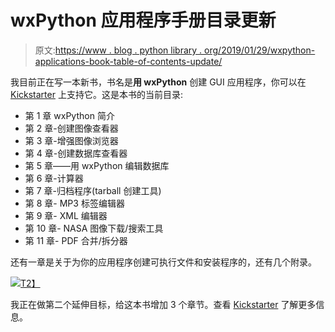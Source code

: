 # wxPython 应用程序手册目录更新

> 原文:[https://www . blog . python library . org/2019/01/29/wxpython-applications-book-table-of-contents-update/](https://www.blog.pythonlibrary.org/2019/01/29/wxpython-applications-book-table-of-contents-update/)

我目前正在写一本新书，书名是**用 wxPython** 创建 GUI 应用程序，你可以在 [Kickstarter](https://www.kickstarter.com/projects/34257246/create-gui-applications-with-python-wxpython) 上支持它。这是本书的当前目录:

*   第 1 章 wxPython 简介
*   第 2 章-创建图像查看器
*   第 3 章-增强图像浏览器
*   第 4 章-创建数据库查看器
*   第 5 章——用 wxPython 编辑数据库
*   第 6 章-计算器
*   第 7 章-归档程序(tarball 创建工具)
*   第 8 章- MP3 标签编辑器
*   第 9 章- XML 编辑器
*   第 10 章- NASA 图像下载/搜索工具
*   第 11 章- PDF 合并/拆分器

还有一章是关于为你的应用程序创建可执行文件和安装程序的，还有几个附录。

[![](../Images/ff4cacf4d5b336d08775e038c4916b7c.png)T2】](https://www.kickstarter.com/projects/34257246/create-gui-applications-with-python-wxpython)

我正在做第二个延伸目标，给这本书增加 3 个章节。查看 [Kickstarter](https://www.kickstarter.com/projects/34257246/create-gui-applications-with-python-wxpython) 了解更多信息。